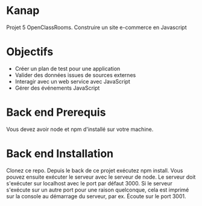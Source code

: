 # Kanap #

Projet 5 OpenClassRooms. Construire un site e-commerce en Javascript

# Objectifs #

- Créer un plan de test pour une application
- Valider des données issues de sources externes
- Interagir avec un web service avec JavaScript
- Gérer des événements JavaScript

# Back end Prerequis #
Vous devez avoir node et npm d'installé sur votre machine.

# Back end Installation #
Clonez ce repo. Depuis le back de ce projet exécutez npm install. Vous pouvez ensuite exécuter le serveur avec le serveur de node. Le serveur doit s'exécuter sur localhost avec le port par défaut 3000. Si le serveur s'exécute sur un autre port pour une raison quelconque, cela est imprimé sur la console au démarrage du serveur, par ex. Écoute sur le port 3001.
